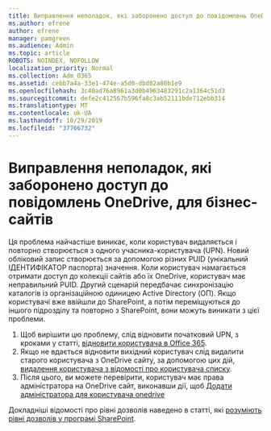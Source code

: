 ```yaml
---
title: Виправлення неполадок, які заборонено доступ до повідомлень OneDrive, для бізнес-сайтів
ms.author: efrene
author: efrene
manager: pamgreen
ms.audience: Admin
ms.topic: article
ROBOTS: NOINDEX, NOFOLLOW
localization_priority: Normal
ms.collection: Adm_O365
ms.assetid: cebb7a4a-33e1-474e-a5d0-dbd02a80b1e9
ms.openlocfilehash: 3c40ad76a8961a3d0b4963483291c2a1364c51d3
ms.sourcegitcommit: defe2c412567b596fa8c3ab52111bde712ebb314
ms.translationtype: MT
ms.contentlocale: uk-UA
ms.lasthandoff: 10/29/2019
ms.locfileid: "37766732"
---
```

# <a name="troubleshooting-access-denied-messages-to-onedrive-for-business-sites"></a>Виправлення неполадок, які заборонено доступ до повідомлень OneDrive, для бізнес-сайтів

Ця проблема найчастіше виникає, коли користувач видаляється і повторно створюється з одного учасника-користувача (UPN). Новий обліковий запис створюється за допомогою різних PUID (унікальний ІДЕНТИФІКАТОР паспорта) значення. Коли користувач намагається отримати доступ до колекції сайтів або їх OneDrive, користувач має неправильний PUID. Другий сценарій передбачає синхронізацію каталогів із організаційною одиницею Active Directory (ОП). Якщо користувачі вже ввійшли до SharePoint, а потім переміщуються до іншого підрозділу та повторно з SharePoint, вони можуть виникати з цієї проблеми.

1. Щоб вирішити цю проблему, слід відновити початковий UPN, з кроками у статті, [відновити користувача в Office 365](https://docs.microsoft.com/office365/admin/add-users/restore-user?view=o365-worldwide).
2. Якщо не вдається відновити вихідний користувач слід видалити старого користувача з OneDrive сайту, за допомогою цих дій, [видалення користувача з відомості про користувача списку](). 
3. Після цього, ви можете перевірити, користувач має права адміністратора на OneDrive сайт, виконавши дії, щоб [Додати адміністратора для користувача onedrive](https://docs.microsoft.com/sharepoint/manage-user-profiles?redirectSourcePath=%252fen-us%252farticle%252fmanage-user-profiles-in-the-sharepoint-admin-center-494bec9c-6654-41f0-920f-f7f937ea9723#add-and-remove-admins-for-a-users-onedrive)

Докладніші відомості про рівні дозволів наведено в статті, які [розуміють рівні дозволів у програмі SharePoint](https://docs.microsoft.com/sharepoint/understanding-permission-levels).

